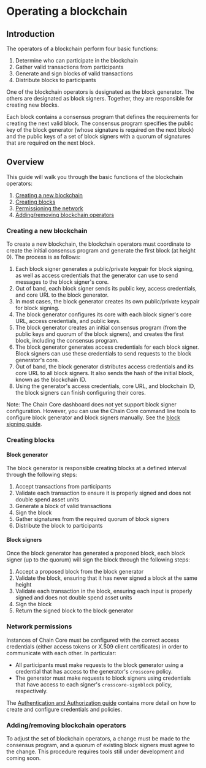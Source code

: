 <!---
This guide will walk you through the basic functions of the blockchain operators: creating a new blockchain, creating blocks, permissioning the network, and adding/removing blockchain operators.
-->

# Operating a blockchain

## Introduction

The operators of a blockchain perform four basic functions:

1. Determine who can participate in the blockchain
2. Gather valid transactions from participants
2. Generate and sign blocks of valid transactions
3. Distribute blocks to participants

One of the blockchain operators is designated as the block generator. The others are designated as block signers. Together, they are responsible for creating new blocks.

Each block contains a consensus program that defines the requirements for creating the next valid block. The consensus program specifies the public key of the block generator (whose signature is required on the next block) and the public keys of a set of block signers with a quorum of signatures that are required on the next block.

## Overview

This guide will walk you through the basic functions of the blockchain operators:

1. [Creating a new blockchain](#creating-a-new-blockchain)
2. [Creating blocks](#creating-blocks)
3. [Permissioning the network](#network-permissions)
4. [Adding/removing blockchain operators](#adding-removing-blockchain-operators)

### Creating a new blockchain

To create a new blockchain, the blockchain operators must coordinate to create the initial consensus program and generate the first block (at height 0). The process is as follows:

1. Each block signer generates a public/private keypair for block signing, as well as access credentials that the generator can use to send messages to the block signer's core.
2. Out of band, each block signer sends its public key, access credentials, and core URL to the block generator.
3. In most cases, the block generator creates its own public/private keypair for block signing.
4. The block generator configures its core with each block signer's core URL, access credentials, and public keys.
5. The block generator creates an initial consensus program (from the public keys and quorum of the block signers), and creates the first block, including the consensus program.
6. The block generator generates access credentials for each block signer. Block signers can use these credentials to send requests to the block generator's core.
7. Out of band, the block generator distributes access credentials and its core URL to all block signers. It also sends the hash of the initial block, known as the blockchain ID.
8. Using the generator's access credentials, core URL, and blockchain ID, the block signers can finish configuring their cores.

Note: The Chain Core dashboard does not yet support block signer configuration. However, you can use the Chain Core command line tools to configure block generator and block signers manually. See the [block signing guide](configure-block-signers.md).

### Creating blocks

#### Block generator

The block generator is responsible creating blocks at a defined interval through the following steps:

1. Accept transactions from participants
2. Validate each transaction to ensure it is properly signed and does not double spend asset units
3. Generate a block of valid transactions
4. Sign the block
5. Gather signatures from the required quorum of block signers
6. Distribute the block to participants

#### Block signers

Once the block generator has generated a proposed block, each block signer (up to the quorum) will sign the block through the following steps:

1. Accept a proposed block from the block generator
2. Validate the block, ensuring that it has never signed a block at the same height
2. Validate each transaction in the block, ensuring each input is properly signed and does not double spend asset units
4. Sign the block
5. Return the signed block to the block generator

### Network permissions

Instances of Chain Core must be configured with the correct access credentials (either access tokens or X.509 client certificates) in order to communicate with each other. In particular:

- All participants must make requests to the block generator using a credential that has access to the generator's `crosscore` policy.
- The generator must make requests to block signers using credentials that have access to each signer's `crosscore-signblock` policy, respectively.

The [Authentication and Authorization guide](authentication-and-authorization.md) contains more detail on how to create and configure credentials and policies.

### Adding/removing blockchain operators

To adjust the set of blockchain operators, a change must be made to the consensus program, and a quorum of existing block signers must agree to the change. This procedure requires tools still under development and coming soon.

